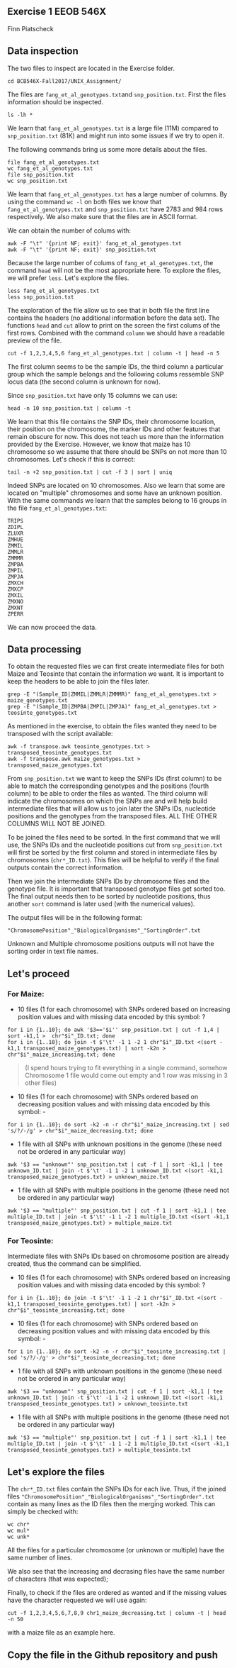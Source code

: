 ## Exercise 1 EEOB 546X 

Finn Piatscheck

## Data inspection

The two files to inspect are located in the Exercise folder.

```
cd BCB546X-Fall2017/UNIX_Assignment/
```

The files are `fang_et_al_genotypes.txt`and `snp_position.txt`. First the files information should be inspected.

```
ls -lh *
```

We learn that `fang_et_al_genotypes.txt` is a large file (11M) compared to `snp_position.txt` (81K) and might run into some issues if we try to open it.

The following commands bring us some more details about the files.

```
file fang_et_al_genotypes.txt
wc fang_et_al_genotypes.txt
file snp_position.txt
wc snp_position.txt
```

We learn that `fang_et_al_genotypes.txt` has a large number of columns. By using the command `wc -l` on both files we know that `fang_et_al_genotypes.txt` and `snp_position.txt` have 2783 and 984 rows respectively. We also make sure that the files are in ASCII format.

We can obtain the number of colums with:

```
awk -F "\t" '{print NF; exit}' fang_et_al_genotypes.txt
awk -F "\t" '{print NF; exit}' snp_position.txt
```

Because the large number of colums of `fang_et_al_genotypes.txt`, the command `head` will not be the most appropriate here. To explore the files, we will prefer `less`. Let's explore the files.

```
less fang_et_al_genotypes.txt
less snp_position.txt
```

The exploration of the file allow us to see that in both file the first line contains the headers (no additional information before the data set). The functions `head` and `cut` allow to print on the screen the first colums of the first rows. Combined with the command `column` we should have a readable preview of the file.

```
cut -f 1,2,3,4,5,6 fang_et_al_genotypes.txt | column -t | head -n 5
```

The first column seems to be the sample IDs, the third column a particular group which the sample belongs and the following colums ressemble SNP locus data (the second column is unknown for now).

Since `snp_position.txt` have only 15 columns we can use:

```
head -n 10 snp_position.txt | column -t
```

We learn that this file contains the SNP IDs, their chromosome location, their position on the chromosome, the marker IDs and other features that remain obscure for now. This does not teach us more than the information provided by the Exercise. However, we know that maize has 10 chromosome so we assume that there should be SNPs on not more than 10 chromosomes. Let's check if this is correct:

```
tail -n +2 snp_position.txt | cut -f 3 | sort | uniq
```

Indeed SNPs are located on 10 chromosomes. Also we learn that some are located on "multiple" chromosomes and some have an unknown position. With the same commands we learn that the samples belong to 16 groups in the file `fang_et_al_genotypes.txt`:

```
TRIPS
ZDIPL
ZLUXR
ZMHUE
ZMMIL
ZMMLR
ZMMMR
ZMPBA
ZMPIL
ZMPJA
ZMXCH
ZMXCP
ZMXIL
ZMXNO
ZMXNT
ZPERR 
```

We can now proceed the data.

## Data processing

To obtain the requested files we can first create intermediate files for both Maize and Teosinte that contain the information we want. It is important to keep the headers to be able to join the files later.

```
grep -E "(Sample_ID|ZMMIL|ZMMLR|ZMMMR)" fang_et_al_genotypes.txt > maize_genotypes.txt
grep -E "(Sample_ID|ZMPBA|ZMPIL|ZMPJA)" fang_et_al_genotypes.txt > teosinte_genotypes.txt
```

As mentioned in the exercise, to obtain the files wanted they need to be transposed with the script available:

```
awk -f transpose.awk teosinte_genotypes.txt > transposed_teosinte_genotypes.txt
awk -f transpose.awk maize_genotypes.txt > transposed_maize_genotypes.txt
```

From `snp_position.txt` we want to keep the SNPs IDs (first column) to be able to match the corresponding genotypes and the positions (fourth column) to be able to order the files as wanted. The third column will indicate the chromosomes on which the SNPs are and will help build intermediate files that will allow us to join later the SNPs IDs, nucleotide positions and the genotypes from the transposed files. ALL THE OTHER COLUMNS WILL NOT BE JOINED.

To be joined the files need to be sorted. In the first command that we will use, the SNPs IDs and the nucleotide positions cut from `snp_position.txt` will first be sorted by the first column and stored in intermediate files by chromosomes (`chr*_ID.txt`). This files will be helpful to verify if the final outputs contain the correct information.

Then we join the intermediate SNPs IDs by chromosome files and the genotype file. It is important that transposed genotype files get sorted too. The final output needs then to be sorted by nucleotide positions, thus another `sort` command is later used (with the numerical values).

The output files will be in the following format:

`"ChromosomePosition"_"BiologicalOrganisms"_"SortingOrder".txt`

Unknown and Multiple chromosome positions outputs will not have the sorting order in text file names.

## Let's proceed

### For Maize:

* 10 files (1 for each chromosome) with SNPs ordered based on increasing position values and with missing data encoded by this symbol: ?

```
for i in {1..10}; do awk '$3=='$i'' snp_position.txt | cut -f 1,4 | sort -k1,1 >  chr"$i"_ID.txt; done 
for i in {1..10}; do join -t $'\t' -1 1 -2 1 chr"$i"_ID.txt <(sort -k1,1 transposed_maize_genotypes.txt) | sort -k2n > chr"$i"_maize_increasing.txt; done
```

> (I spend hours trying to fit everything in a single command, somehow Chromosome 1 file would come out empty and 1 row was missing in 3 other files)

* 10 files (1 for each chromosome) with SNPs ordered based on decreasing position values and with missing data encoded by this symbol: -

```
for i in {1..10}; do sort -k2 -n -r chr"$i"_maize_increasing.txt | sed 's/?/-/g' > chr"$i"_maize_decreasing.txt; done
```

* 1 file with all SNPs with unknown positions in the genome (these need not be ordered in any particular way)

```
awk '$3 == "unknown"' snp_position.txt | cut -f 1 | sort -k1,1 | tee unknown_ID.txt | join -t $'\t' -1 1 -2 1 unknown_ID.txt <(sort -k1,1 transposed_maize_genotypes.txt) > unknown_maize.txt
```

* 1 file with all SNPs with multiple positions in the genome (these need not be ordered in any particular way)

```
awk '$3 == "multiple"' snp_position.txt | cut -f 1 | sort -k1,1 | tee multiple_ID.txt | join -t $'\t' -1 1 -2 1 multiple_ID.txt <(sort -k1,1 transposed_maize_genotypes.txt) > multiple_maize.txt
```


### For Teosinte:

Intermediate files with SNPs IDs based on chromosome position are already created, thus the command can be simplified.

* 10 files (1 for each chromosome) with SNPs ordered based on increasing position values and with missing data encoded by this symbol: ?

```
for i in {1..10}; do join -t $'\t' -1 1 -2 1 chr"$i"_ID.txt <(sort -k1,1 transposed_teosinte_genotypes.txt) | sort -k2n > chr"$i"_teosinte_increasing.txt; done
```


* 10 files (1 for each chromosome) with SNPs ordered based on decreasing position values and with missing data encoded by this symbol: -

```
for i in {1..10}; do sort -k2 -n -r chr"$i"_teosinte_increasing.txt | sed 's/?/-/g' > chr"$i"_teosinte_decreasing.txt; done
```

* 1 file with all SNPs with unknown positions in the genome (these need not be ordered in any particular way)

```
awk '$3 == "unknown"' snp_position.txt | cut -f 1 | sort -k1,1 | tee unknown_ID.txt | join -t $'\t' -1 1 -2 1 unknown_ID.txt <(sort -k1,1 transposed_teosinte_genotypes.txt) > unknown_teosinte.txt
```

* 1 file with all SNPs with multiple positions in the genome (these need not be ordered in any particular way)

```
awk '$3 == "multiple"' snp_position.txt | cut -f 1 | sort -k1,1 | tee multiple_ID.txt | join -t $'\t' -1 1 -2 1 multiple_ID.txt <(sort -k1,1 transposed_teosinte_genotypes.txt) > multiple_teosinte.txt
```

## Let's explore the files

The `chr*_ID.txt` files contain the SNPs IDs for each live. Thus, if the joined files `"ChromosomePosition"_"BiologicalOrganisms"_"SortingOrder".txt` contain as many lines as the ID files then the merging worked. This can simply be checked with:

```
wc chr*
wc mul*
wc unk*
```

All the files for a particular chromosome (or unknown or multiple) have the same number of lines. 

We also see that the increasing and decrasing files have the same number of characters (that was expected);

Finally, to check if the files are ordered as wanted and if the missing values have the character requested we will use again:

```
cut -f 1,2,3,4,5,6,7,8,9 chr1_maize_decreasing.txt | column -t | head -n 50
```

with a maize file as an example here.

## Copy the file in the Github repository and push







